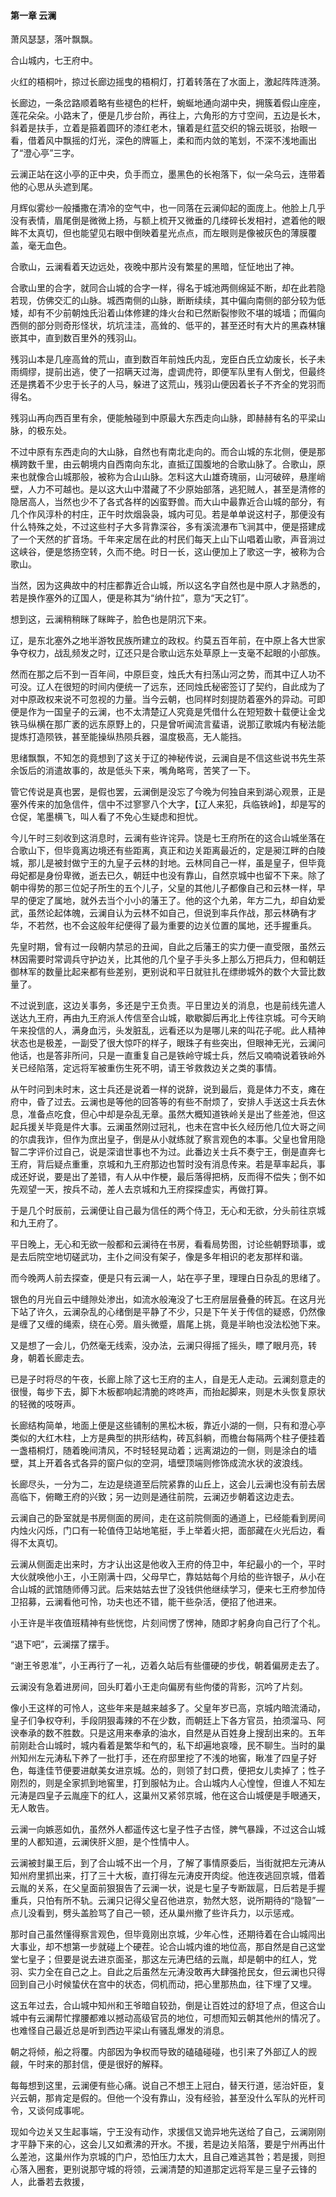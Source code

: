 #### 第一章 云澜

萧风瑟瑟，落叶飘飘。

合山城内，七王府中。

火红的梧桐叶，掠过长廊边摇曳的梧桐灯，打着转落在了水面上，激起阵阵涟漪。

长廊边，一条岔路顺着略有些褪色的栏杆，蜿蜒地通向湖中央，拥簇着假山座座，莲花朵朵。小路末了，便是几步台阶，再往上，六角形的方寸空间，五边是长木，斜着是扶手，立着是箍着圆环的漆红老木，镶着是红蓝交织的锦云斑驳，抬眼一看，借着风中飘摇的灯光，深色的牌匾上，柔和而内敛的笔划，不深不浅地画出了“澄心亭”三字。

云澜正站在这小亭的正中央，负手而立，墨黑色的长袍落下，似一朵乌云，连带着他的心思从头遮到尾。

月辉似雾纱一般播撒在清冷的空气中，也一同落在云澜仰起的面庞上。他脸上几乎没有表情，眉尾倒是微微上扬，与额上梳开又微垂的几缕碎长发相衬，遮着他的眼眸不太真切，但也能望见右眼中倒映着星光点点，而左眼则是像被灰色的薄膜覆盖，毫无血色。

合歌山，云澜看着天边远处，夜晚中那片没有繁星的黑暗，怔怔地出了神。

合歌山里的合字，就同合山城的合字一样，得名于城池两侧绵延不断，却在此若隐若现，仿佛交汇的山脉。城西南侧的山脉，断断续续，其中偏向南侧的部分较为低矮，却有不少前朝烛氏沿着山体修建的烽火台和已然断裂惨败不堪的城墙；而偏向西侧的部分则奇形怪状，坑坑洼洼，高耸的、低平的，甚至还时有大片的黑森林镶嵌其中，直到数百里外的残羽山。

残羽山本是几座高耸的荒山，直到数百年前烛氏内乱，宠臣白氏立幼废长，长子未雨绸缪，提前出逃，使了一招瞒天过海，虚调虎符，即便军队里有人倒戈，但最终还是携着不少忠于长子的人马，躲进了这荒山，残羽山便因着长子不齐全的党羽而得名。

残羽山再向西百里有余，便能触碰到中原最大东西走向山脉，即赫赫有名的平梁山脉，的极东处。

不过中原有东西走向的大山脉，自然也有南北走向的。而合山城的东北侧，便是那横跨数千里，由云朝境内自西南向东北，直抵辽国腹地的合歌山脉了。合歌山，原来也就像合山城那般，被称为合山山脉。怎料这大山雄奇瑰丽，山河破碎，悬崖峭壁，人力不可越也。是以这大山中潜藏了不少原始部落，逃犯贼人，甚至是清修的隐居高人，当然也少不了各式各样的凶蛮野兽。而大山中最靠近合山城的部分，有几个作风淳朴的村庄，正午时炊烟袅袅，城内可见。若是单单说这村子，那便没有什么特殊之处，不过这些村子大多背靠深谷，多有溪流瀑布飞涧其中，便是搭建成了一个天然的扩音场。千年来定居在此的村民们每天上山下山唱着山歌，声音淌过这峡谷，便是悠扬空转，久而不绝。时日一长，这山便加上了歌这一字，被称为合歌山。

当然，因为这典故中的村庄都靠近合山城，所以这名字自然也是中原人才熟悉的，若是换作塞外的辽国人，便是称其为“纳什拉”，意为“天之钉”。

想到这，云澜稍稍眯了眯眸子，脸色也是阴沉下来。

辽，是东北塞外之地半游牧民族所建立的政权。约莫五百年前，在中原上各大世家争夺权力，战乱频发之时，辽还只是合歌山远东处草原上一支毫不起眼的小部族。

然而在那之后不到一百年间，中原巨变，烛氏大有扫荡山河之势，而其中辽人功不可没。辽人在很短的时间内便统一了远东，还同烛氏秘密签订了契约，自此成为了对中原政权来说不可忽视的力量。当今云朝，也同样时刻提防着塞外的异动。可即便是作为一国皇子的云澜，也不太清楚辽人究竟是凭借什么在短短数十载便让金戈铁马纵横在那广袤的远东原野上的，只是曾听闻流言蜚语，说那辽歌城内有秘法能提炼打造陨铁，甚至能操纵热陨兵器，温度极高，无人能挡。

思绪飘飘，不知怎的竟想到了这关于辽的神秘传说，云澜自是不信这些说书先生茶余饭后的消遣故事的，故是低头下来，嘴角略弯，苦笑了一下。

管它传说是真也罢，是假也罢，云澜倒是没忘了今晚为何独自来到湖心观景，正是塞外传来的加急信件，信中不过寥寥八个大字，【辽人来犯，兵临铁岭】，却是写的仓促，笔墨横飞，叫人看了不免心生疑虑和担忧。

今儿午时三刻收到这消息时，云澜有些许诧异。饶是七王府所在的这合山城坐落在合歌山下，但毕竟离边境还有些距离，真正和边关距离最近的，定是昶江畔的白陵城，那儿是被封做宁王的九皇子云林的封地。云林同自己一样，虽是皇子，但毕竟母妃都是身份卑微，逝去已久，朝廷中也没有靠山，自然京城中也留不下来。除了朝中得势的那三位妃子所生的五个儿子，父皇的其他儿子都像自己和云林一样，早早的便定了属地，就外去当个小小的藩王了。他的这个九弟，年方二九，却自幼爱武，虽然论起体魄，云澜自认为云林不如自己，但说到率兵作战，那云林确有才华，不若然，也不会这般年纪便得了最为重要的边关位置的属地，还手握重兵。

先皇时期，曾有过一段朝内禁忌的丑闻，自此之后藩王的实力便一直受限，虽然云林因需要时常调兵守护边关，比其他的几个皇子手头多上那么万把兵力，但和朝廷御林军的数量比起来都有些差别，更别说和平日就驻扎在缥缈城外的数个大营比数量了。

不过说到底，这边关事务，多还是宁王负责。平日里边关的消息，也是前线先遣人送达九王府，再由九王府派人传信至合山城，歇歇脚后再北上传往京城。可今天晌午来投信的人，满身血污，头发脏乱，远看还以为是哪儿来的叫花子呢。此人精神状态也是极差，一副受了很大惊吓的样子，眼珠子有些突出，但眼神无光，云澜问他话，也是答非所问，只是一直重复自己是铁岭守城士兵，然后又喃喃说着铁岭外关已经陷落，定远将军被重伤生死不明，请王爷救救边关之类的事情。

从午时问到未时末，这士兵还是说着一样的说辞，说到最后，竟是体力不支，瘫在府中，昏了过去。云澜也是等他的回答等的有些不耐烦了，安排人手送这士兵去休息，准备点吃食，但心中却是杂乱无章。虽然大概知道铁岭关是出了些差池，但这起兵援关毕竟是件大事。云澜虽然刚过冠礼，也未在宫中长久经历他几位大哥之间的尔虞我诈，但作为庶出皇子，倒是从小就练就了察言观色的本事。父皇也曾用隐智二字评价过自己，说是深谙世事也不为过。此番边关士兵不奏宁王，倒是直奔七王府，背后疑点重重，京城和九王府那边也暂时没有消息传来。若是草率起兵，事成还好说，要是出了差错，有人从中作梗，最后落得把柄，反而得不偿失；倒不如先观望一天，按兵不动，差人去京城和九王府探探虚实，再做打算。

于是几个时辰前，云澜便让自己最为信任的两个侍卫，无心和无欲，分头前往京城和九王府了。

平日晚上，无心和无欲一般都和云澜待在书房，看看局势图，讨论些朝野琐事，或是去后院空地切磋武功，主仆之间没有架子，像是多年相识的老友那样和谐。

而今晚两人前去探查，便是只有云澜一人，站在亭子里，理理白日杂乱的思绪了。

银色的月光自云中缝隙处渗出，如流水般淹没了七王府层层叠叠的砖瓦。在这月光下站了许久，云澜杂乱的心绪倒是平静了不少，只是下午关于传信的疑惑，仍然像是缠了又缠的绳索，绕在心旁。眉头微蹙，眉尾上挑，竟是半晌也没法松弛下来。

又是想了一会儿，仍然毫无线索，没办法，云澜只得摇了摇头，瞟了眼月亮，转身，朝着长廊走去。

已是子时将尽的午夜，长廊上除了这七王府的主人，自是无人走动。云澜刻意走的很慢，每步下去，脚下木板都响起清脆的咚咚声，而抬起脚来，则是木头恢复原状的轻微的吱呀声。

长廊结构简单，地面上便是这些铺制的黑松木板，靠近小湖的一侧，只有和澄心亭类似的大红木柱，上方是典型的拱形结构，砖瓦斜躺，而檐台每隔两个柱子便挂着一盏梧桐灯，随着晚间清风，不时轻轻晃动着；远离湖边的一侧，则是涂白的墙壁，其上开着各式各异的窗户似的空洞，墙壁顶端则修饰成流水状的波浪线。

长廊尽头，一分为二，左边是绕道至后院紧靠的山丘上，这会儿云澜也没有前去居高临下，俯瞰王府的兴致；另一边则是通往前院，云澜迈步朝着这边走去。

云澜自己的卧室就是书房侧面的房间，走在这前院侧面的通道上，已经能看到房间内烛火闪烁，门口有一轮值侍卫站地笔挺，手上举着火把，面部藏在火光后边，看得不太真切。

云澜从侧面走出来时，方才认出这是他收入王府的侍卫中，年纪最小的一个，平时大伙就唤他小王，小王刚满十四，父母早亡，靠姑姑每个月给的些许银子，从小在合山城的武馆随师傅习武。后来姑姑去世了没钱供他继续学习，便来七王府参加侍卫招募，云澜看他可怜，功夫也还不错，能干些杂活，便招了他进来。

小王许是半夜值班精神有些恍惚，片刻间愣了愣神，随即才躬身向自己行了个礼。

“退下吧”，云澜摆了摆手。

“谢王爷恩准”，小王再行了一礼，迈着久站后有些僵硬的步伐，朝着偏房走去了。

云澜没有急着进房间，回头盯着小王走向偏房有些佝偻的背影，沉吟了片刻。

像小王这样的可怜人，这些年来是越来越多了。父皇年岁已高，京城内暗流涌动，皇子们争权夺利，手段阴狠毒辣的不在少数，而朝廷上下各方官员，拍须溜马、阿谀奉承的数不胜数。只是这用来奉承的油水，自然是从百姓身上搜刮出来的。五年前刚赴合山城时，城内看着是繁华和气的，私下却遍地哀嚎，民不聊生。当时的巢州知州左元涛私下养了一批打手，还在府邸里挖了不浅的地窖，瞅准了四皇子好色，每逢佳节便要进献美女进京城。怂的，则领了封口费，便把女儿卖掉了；性子刚烈的，则是全家抓到地窖里，打到服帖为止。合山城内人心惶惶，但谁人不知左元涛是四皇子云胤座下的红人，这巢州又紧邻京城，他在这合山城便是手眼通天，无人敢告。

云澜一向嫉恶如仇，虽然外人都遥传这七皇子性子古怪，脾气暴躁，不过这合山城里的人都知道，云澜侠肝义胆，是个性情中人。

云澜被封巢王后，到了合山城不出一个月，了解了事情原委后，当街就把左元涛从知州府里抓出来，打了三十大板，直打得左元涛皮开肉绽。他连夜逃回京城，借着云胤的关系，在父皇面前狠狠告了云澜一状，说是七皇子专断跋扈，日后若是手握重兵，只怕有所不轨。云澜只记得父皇召他进京，勃然大怒，说所期待的“隐智”一点儿没看到，劈头盖脸骂了自己一顿，还从巢州撤了些许兵力，以示惩戒。

那时自己虽然懂得察言观色，但毕竟刚出京城，少年心性，还期待着在合山城闯出大事业，却不想第一步就碰上个硬茬。论合山城内谁的地位高，那自然是自己这堂堂七皇子；但要是说去进京面圣，那这左元涛巴结的云胤，却是朝中的红人，党羽、实力全在自己之上。自此之后虽然左元涛没敢再大肆强抢民女，但云澜也只得回到自己小时候蛰伏在宫中的状态，伺机而动，把心里那热血，往下埋了又埋。

这五年过去，合山城中知州和王爷暗自较劲，倒是让百姓过的舒坦了点，但这合山城中有云澜帮忙撑腰都难以撼动高级官员的地位，可想而知云朝其他州的情况了。也难怪自己最近总是听到西边平梁山有骚乱爆发的消息。

朝之将倾，船之将覆。内部因为争权而导致的磕磕碰碰，也引来了外部辽人的觊觎，午时来的那封信，便是很好的解释。

每每想到这里，云澜便有些心痛。说自己不想王上冠白，替天行道，惩治奸臣，复兴云朝，那肯定是假的。但他一个没有靠山，没有经验，甚至没什么军队的光杆司令，又谈何成事呢。

现如今边关又生起事端，宁王没有动作，求援信又诡异地先送给了自己，云澜刚刚才平静下来的心，这会儿又如煮沸的开水。不援，若是边关陷落，要是宁州再出什么差池，这巢州作为京城的门户，恐怕压力太大，且自己难逃其咎；若是援，则担心落入圈套，更别说那守城的将领，云澜清楚的知道那定远将军是三皇子云锋的人，此番若去救援，

